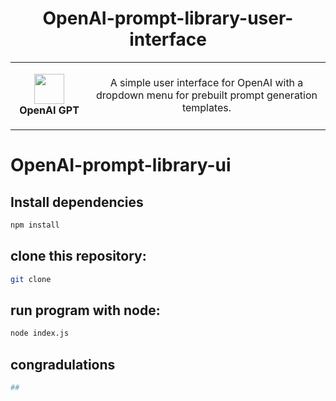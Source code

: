 <h1 align="center">OpenAI-prompt-library-user-interface</h1>
<table align="center">
  <tr>
    <td align="center" height="108" width="108">
        <img     src="https://upload.wikimedia.org/wikipedia/commons/thumb/0/04/ChatGPT_logo.svg/120px-ChatGPT_logo.svg.png"
        width="48"
        height="48"
        />
        <br /><strong>OpenAI GPT</strong>
    </td>
    <td align="center" height="108">
      <p align="center">A simple user interface for OpenAI with a dropdown menu for prebuilt prompt generation templates. 
      </p>
     </td>
   </tr>
 </table>


# OpenAI-prompt-library-ui

## Install dependencies
```sh
npm install
```
## clone this repository:
```sh
git clone
```
## run program with node:
```sh
node index.js
```
## congradulations
```sh
##
```
